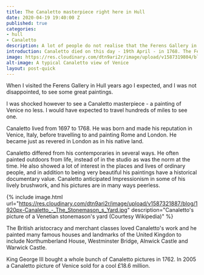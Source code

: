 ```yaml
---
title: The Canaletto masterpiece right here in Hull
date: 2020-04-19 19:40:00 Z
published: true
categories:
- hull
- Canaletto
description: A lot of people do not realise that the Ferens Gallery in Hull has a fabulous masterpiece by the Italian master Canaletto
introduction: Canaletto died on this day - 19th April - in 1768. The Ferens Gallery has one of his masterpieces.
image: https://res.cloudinary.com/dtn9ari2r/image/upload/v1587319804/blog/EVzyYCQU8AoFLsz.jpg
alt-image: A typical Canaletto view of Venice
layout: post-quick
---
```

When I visited the Ferens Gallery in Hull years ago I expected, and I was not disappointed, to see some great paintings. 

I was shocked however to see a Canaletto masterpiece - a painting of Venice no less. I would have expected to travel hundreds of miles to see one.

Canaletto lived from 1697 to 1768. He was born and made his reputation in Venice, Italy, before travelling to and painting Rome and London. He became just as revered in London as in his native land. 

Canaletto differed from his contemporaries in several ways. He often painted outdoors from life, instead of in the studio as was the norm at the time. He also showed a lot of interest in the places and lives of ordinary people, and in addition to being very beautiful his paintings have a historical documentary value. Canaletto anticipated Impressionism in some of his lively brushwork, and his pictures are in many ways peerless.

{% include image.html url="https://res.cloudinary.com/dtn9ari2r/image/upload/v1587321887/blog/1920px-Canaletto_-_The_Stonemason_s_Yard.jpg" description="Canaletto's picture of a Venetian stonemason's yard (Courtesy Wikipedia)" %}

The British aristocracy and merchant classes loved Canaletto's work and he painted many famous houses and landmarks of the United Kingdon to include Northumberland House, Westminster Bridge, Alnwick Castle and Warwick Castle.

King George III bought a whole bunch of Canaletto pictures in 1762. In 2005 a Canaletto picture of Venice sold for a cool £18.6 million.
